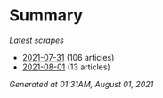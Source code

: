 # Summary
*Latest scrapes*
* [2021-07-31](https://github.com/nuuuwan/news_lk/blob/data/news_lk.2021-07-31.json) (106 articles)
* [2021-08-01](https://github.com/nuuuwan/news_lk/blob/data/news_lk.2021-08-01.json) (13 articles)

*Generated at 01:31AM, August 01, 2021*